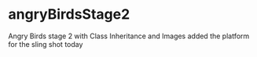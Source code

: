 # angryBirdsStage2
Angry Birds stage 2 with Class Inheritance and Images
added the platform for the sling shot today
